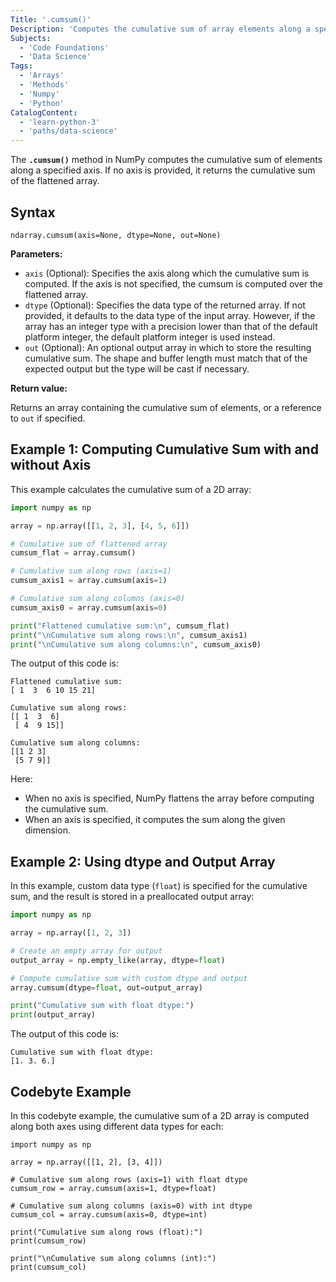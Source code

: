 ```yaml
---
Title: '.cumsum()'
Description: 'Computes the cumulative sum of array elements along a specified axis.'
Subjects:
  - 'Code Foundations'
  - 'Data Science'
Tags:
  - 'Arrays'
  - 'Methods'
  - 'Numpy'
  - 'Python'
CatalogContent:
  - 'learn-python-3'
  - 'paths/data-science'
---
```


The **`.cumsum()`** method in NumPy computes the cumulative sum of elements along a specified axis. If no axis is provided, it returns the cumulative sum of the flattened array.

## Syntax

```pseudo
ndarray.cumsum(axis=None, dtype=None, out=None)
```

**Parameters:**

- `axis` (Optional): Specifies the axis along which the cumulative sum is computed. If the axis is not specified, the cumsum is computed over the flattened array.
- `dtype` (Optional): Specifies the data type of the returned array. If not provided, it defaults to the data type of the input array. However, if the array has an integer type with a precision lower than that of the default platform integer, the default platform integer is used instead.
- `out` (Optional): An optional output array in which to store the resulting cumulative sum. The shape and buffer length must match that of the expected output but the type will be cast if necessary.

**Return value:**

Returns an array containing the cumulative sum of elements, or a reference to `out` if specified.

## Example 1: Computing Cumulative Sum with and without Axis

This example calculates the cumulative sum of a 2D array:

```py
import numpy as np

array = np.array([[1, 2, 3], [4, 5, 6]])

# Cumulative sum of flattened array
cumsum_flat = array.cumsum()

# Cumulative sum along rows (axis=1)
cumsum_axis1 = array.cumsum(axis=1)

# Cumulative sum along columns (axis=0)
cumsum_axis0 = array.cumsum(axis=0)

print("Flattened cumulative sum:\n", cumsum_flat)
print("\nCumulative sum along rows:\n", cumsum_axis1)
print("\nCumulative sum along columns:\n", cumsum_axis0)
```

The output of this code is:

```shell
Flattened cumulative sum:
[ 1  3  6 10 15 21]

Cumulative sum along rows:
[[ 1  3  6]
 [ 4  9 15]]

Cumulative sum along columns:
[[1 2 3]
 [5 7 9]]
```

Here:

- When no axis is specified, NumPy flattens the array before computing the cumulative sum.
- When an axis is specified, it computes the sum along the given dimension.

## Example 2: Using dtype and Output Array

In this example, custom data type (`float`) is specified for the cumulative sum, and the result is stored in a preallocated output array:

```py
import numpy as np

array = np.array([1, 2, 3])

# Create an empty array for output
output_array = np.empty_like(array, dtype=float)

# Compute cumulative sum with custom dtype and output
array.cumsum(dtype=float, out=output_array)

print("Cumulative sum with float dtype:")
print(output_array)
```

The output of this code is:

```shell
Cumulative sum with float dtype:
[1. 3. 6.]
```

## Codebyte Example

In this codebyte example, the cumulative sum of a 2D array is computed along both axes using different data types for each:

```codebyte/python
import numpy as np

array = np.array([[1, 2], [3, 4]])

# Cumulative sum along rows (axis=1) with float dtype
cumsum_row = array.cumsum(axis=1, dtype=float)

# Cumulative sum along columns (axis=0) with int dtype
cumsum_col = array.cumsum(axis=0, dtype=int)

print("Cumulative sum along rows (float):")
print(cumsum_row)

print("\nCumulative sum along columns (int):")
print(cumsum_col)
```
